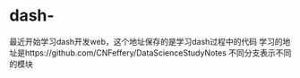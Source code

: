 # dash-
最近开始学习dash开发web，这个地址保存的是学习dash过程中的代码
学习的地址是https://github.com/CNFeffery/DataScienceStudyNotes
不同分支表示不同的模块
